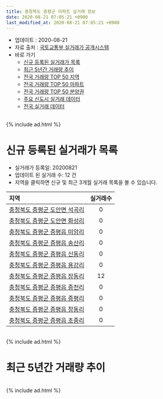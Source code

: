```yaml
---
title: 충청북도 증평군 아파트 실거래 정보
date: 2020-08-21 07:05:21 +0900
last_modified_at: 2020-08-21 07:05:21 +0900
---
```


* 업데이트 : 2020-08-21
* 자료 출처 : [국토교통부 실거래가 공개시스템](http://rt.molit.go.kr)
* 바로 가기
    * [신규 등록된 실거래가 목록](#신규-등록된-실거래가-목록)
    * [최근 5년간 거래량 추이](#최근-5년간-거래량-추이)
    * [전국 거래량 TOP 50 지역](https://inasie.github.io/apt-trade-info/최근-3개월-전국에서-가장-거래가-많이-발생한-지역)
    * [전국 거래량 TOP 50 아파트](https://inasie.github.io/apt-trade-info/최근-3개월-전국에서-가장-거래가-많이-발생한-아파트)
    * [전국 거래량 TOP 50 분양권](https://inasie.github.io/apt-trade-info/최근-3개월-전국에서-가장-거래가-많이-발생한-분양권)
    * [주요 신도시 실거래 데이터](https://inasie.github.io/apt-trade-info/주요-신도시)
    * [전국 실거래 데이터](https://inasie.github.io/apt-trade-info/전국)

<br>
{% include ad.html %}
<br>

# 신규 등록된 실거래가 목록
* 실거래가 등록일: 20200821
* 업데이트 된 실거래 수: 12 건
* 지역을 클릭하면 신규 및 최근 3개월 실거래 목록을 볼 수 있습니다.


|지역|실거래수|
|:---|:---:|
|[충청북도 증평군 도안면 석곡리](https://inasie.github.io/apt-trade-info/충청북도-증평군-도안면-석곡리)|0|
|[충청북도 증평군 도안면 화성리](https://inasie.github.io/apt-trade-info/충청북도-증평군-도안면-화성리)|0|
|[충청북도 증평군 증평읍 미암리](https://inasie.github.io/apt-trade-info/충청북도-증평군-증평읍-미암리)|0|
|[충청북도 증평군 증평읍 송산리](https://inasie.github.io/apt-trade-info/충청북도-증평군-증평읍-송산리)|0|
|[충청북도 증평군 증평읍 신동리](https://inasie.github.io/apt-trade-info/충청북도-증평군-증평읍-신동리)|0|
|[충청북도 증평군 증평읍 용강리](https://inasie.github.io/apt-trade-info/충청북도-증평군-증평읍-용강리)|0|
|[충청북도 증평군 증평읍 장동리](https://inasie.github.io/apt-trade-info/충청북도-증평군-증평읍-장동리)|12|
|[충청북도 증평군 증평읍 증천리](https://inasie.github.io/apt-trade-info/충청북도-증평군-증평읍-증천리)|0|
|[충청북도 증평군 증평읍 증평리](https://inasie.github.io/apt-trade-info/충청북도-증평군-증평읍-증평리)|0|
|[충청북도 증평군 증평읍 창동리](https://inasie.github.io/apt-trade-info/충청북도-증평군-증평읍-창동리)|0|
|[충청북도 증평군 증평읍 초중리](https://inasie.github.io/apt-trade-info/충청북도-증평군-증평읍-초중리)|0|


<br>
{% include ad.html %}
<br>

# 최근 5년간 거래량 추이


<div style="width:100%;">
    <canvas id="deal_progress" height="200"></canvas>
</div>

<script>
new Chart(document.getElementById("deal_progress"), {
    type: 'line',
    data: {
        labels: ['201508','201509','201510','201511','201512','201601','201602','201603','201604','201605','201606','201607','201608','201609','201610','201611','201612','201701','201702','201703','201704','201705','201706','201707','201708','201709','201710','201711','201712','201801','201802','201803','201804','201805','201806','201807','201808','201809','201810','201811','201812','201901','201902','201903','201904','201905','201906','201907','201908','201909','201910','201911','201912','202001','202002','202003','202004','202005','202006','202007','202008'],
        datasets: [{
            label: '매매',
            pointRadius: 1,
            data: [33, 39, 39, 40, 28, 30, 44, 53, 42, 39, 39, 53, 36, 50, 52, 25, 37, 31, 36, 32, 28, 25, 33, 31, 30, 29, 27, 29, 22, 29, 19, 43, 17, 25, 23, 18, 23, 18, 28, 20, 15, 20, 23, 24, 25, 17, 17, 19, 18, 25, 26, 17, 33, 29, 24, 40, 54, 81, 148, 52, 58],
            borderColor: "rgba(255, 201, 14, 1)",
            backgroundColor: "rgba(255, 201, 14, 0.5)",
            fill: false,
            lineTension: 0
        },{
            label: '전월세',
            pointRadius: 1,
            data: [35, 25, 30, 22, 22, 20, 26, 17, 31, 16, 20, 14, 19, 23, 26, 33, 22, 20, 31, 34, 20, 23, 32, 28, 18, 21, 33, 16, 11, 18, 25, 25, 23, 20, 20, 27, 19, 11, 21, 13, 17, 26, 44, 65, 55, 56, 42, 44, 44, 45, 38, 24, 12, 25, 39, 25, 52, 46, 22, 82, 8],
            borderColor: "rgba(0, 141, 185, 1)",
            backgroundColor: "rgba(0, 141, 185, 0.5)",
            fill: false,
            lineTension: 0
        }
        ]
    },
    options: {
        responsive: true,
        title: {
            display: false
        },
        tooltips: {
            mode: 'index',
            intersect: false
        },
        hover: {
            mode: 'nearest',
            intersect: true
        },
        scales: {
            xAxes: [{
                display: true,
                scaleLabel: {
                    display: true,
                    labelString: '년/월'
                }
            }],
            yAxes: [{
                display: true,
                ticks: {
                    suggestedMin: 0,
                },
                scaleLabel: {
                    display: true,
                    labelString: '실거래 수'
                }
            }]
        }
    }
});

</script>


<br>
{% include ad.html %}
<br>

